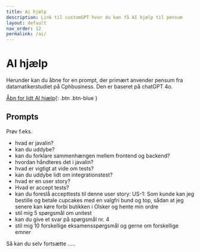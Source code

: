```yaml
---
title: Ai hjælp
description: Link til customGPT hvor du kan få AI hjælp til pensum
layout: default
nav_order: 12
permalink: /ai/
---
```


# AI hjælp

Herunder kan du åbne for en prompt, der primært anvender pensum fra datamatikerstudiet på Cphbusiness. Den er baseret på chatGPT 4o.

[Åbn for lidt AI hjælp](https://app.customgpt.ai/projects/33053/ask-me-anything?embed=1&shareable_slug=d9d5671cb9f0c994caf22ac4506cdd93){: .btn .btn-blue }

## Prompts

Prøv f.eks.

- hvad er javalin?
- kan du uddybe?
- kan du forklare sammenhængen mellem frontend og backend?
- hvordan håndteres det i javalin?
- hvad er vigtigt at vide om tests?
- kan du uddybe lidt om integrationstest?
- hvad er en user story?
- Hvad er accept tests?
- kan du foreslå accepttests til denne user story: US-1: Som kunde kan jeg bestille og betale cupcakes med en valgfri bund og top, sådan at jeg senere kan køre forbi butikken i Olsker og hente min ordre
- stil mig 5 spørgsmål om unitest
- kan du give et svar på spørgsmål nr. 4
- stil mig 10 forskellige eksamensspørgsmål og gerne om forskellige emner

Så kan du selv fortsætte .....
